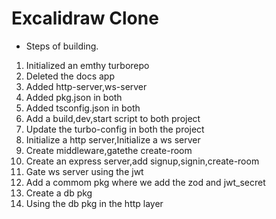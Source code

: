 # Excalidraw Clone
- Steps of building.
1. Initialized an emthy turborepo
2. Deleted the docs app
3. Added http-server,ws-server
4. Added pkg.json in both
5. Added tsconfig.json in both
6. Add a build,dev,start script to both project
7. Update the turbo-config in both the project
8. Initialize a http server,Initialize a ws server
9.  Create middleware,gatethe create-room
10. Create an express server,add signup,signin,create-room
11. Gate ws server using the jwt
12.  Add a commom pkg where we add the zod and jwt_secret
13.  Create a db pkg
14.  Using the db pkg in the http layer
